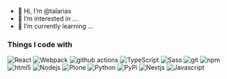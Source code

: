 - 👋 Hi, I’m @talarias
- 👀 I’m interested in ...
- 🌱 I’m currently learning ...

<h3>Things I code with</h3>
<p>
  <img alt="React" src="https://img.shields.io/badge/-React-45b8d8?style=flat-square&logo=react&logoColor=white" />
  <img alt="Webpack" src="https://img.shields.io/badge/-Webpack-8DD6F9?style=flat-square&logo=webpack&logoColor=white" /> 
  <img alt="github actions" src="https://img.shields.io/badge/-Github_Actions-2088FF?style=flat-square&logo=github-actions&logoColor=white" />
  <img alt="TypeScript" src="https://img.shields.io/badge/-TypeScript-007ACC?style=flat-square&logo=typescript&logoColor=white" />
  <img alt="Sass" src="https://img.shields.io/badge/-Sass-CC6699?style=flat-square&logo=sass&logoColor=white" />
  <img alt="git" src="https://img.shields.io/badge/-Git-F05032?style=flat-square&logo=git&logoColor=white" />
  <img alt="npm" src="https://img.shields.io/badge/-NPM-CB3837?style=flat-square&logo=npm&logoColor=white" />
  <img alt="html5" src="https://img.shields.io/badge/-HTML5-E34F26?style=flat-square&logo=html5&logoColor=white" />
  <img alt="Nodejs" src="https://img.shields.io/badge/-Nodejs-43853d?style=flat-square&logo=Node.js&logoColor=white" />
  <img alt="Plone" src="https://img.shields.io/badge/-Plone-45b8d8?style=flat-square&logo=Plone&logoColor=blue" />
  <img alt="Python" src="https://img.shields.io/badge/-Python-007ACC?style=flat-square&logo=Python&logoColor=white" />    
  <img alt="PyPi" src="https://img.shields.io/badge/-pypi-CB3837?style=flat-square&logo=pypi&logoColor=white" />
  <img alt="Nextjs" src="https://img.shields.io/badge/-Next-F05032?style=flat-square&logo=next.js&logoColor=white" />  
  <img alt="Javascript" src="https://img.shields.io/badge/-Javascript-8DD6F9?style=flat-square&logo=Javascript&logoColor=white" />
</p>
